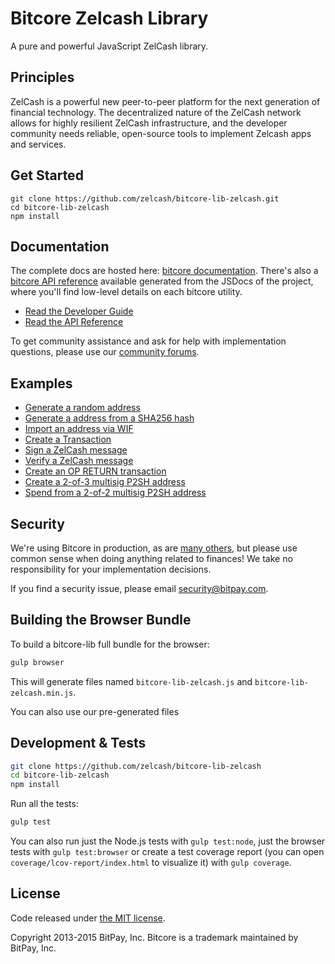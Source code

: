 Bitcore Zelcash Library
=======

A pure and powerful JavaScript ZelCash library.

## Principles

ZelCash is a powerful new peer-to-peer platform for the next generation of financial technology. The decentralized nature of the ZelCash network allows for highly resilient ZelCash infrastructure, and the developer community needs reliable, open-source tools to implement Zelcash apps and services.

## Get Started

```
git clone https://github.com/zelcash/bitcore-lib-zelcash.git
cd bitcore-lib-zelcash
npm install
```


## Documentation

The complete docs are hosted here: [bitcore documentation](http://bitcore.io/guide/). There's also a [bitcore API reference](http://bitcore.io/api/) available generated from the JSDocs of the project, where you'll find low-level details on each bitcore utility.

- [Read the Developer Guide](http://bitcore.io/guide/)
- [Read the API Reference](http://bitcore.io/api/)

To get community assistance and ask for help with implementation questions, please use our [community forums](https://forum.bitcore.io/).

## Examples

* [Generate a random address](https://github.com/zelcash/bitcore-lib-zelcash/blob/master/docs/examples.md#generate-a-random-address)
* [Generate a address from a SHA256 hash](https://github.com/zelcash/bitcore-lib-zelcash/blob/master/docs/examples.md#generate-a-address-from-a-sha256-hash)
* [Import an address via WIF](https://github.com/zelcash/bitcore-lib-zelcash/blob/master/docs/examples.md#import-an-address-via-wif)
* [Create a Transaction](https://github.com/zelcash/bitcore-lib-zelcash/blob/master/docs/examples.md#create-a-transaction)
* [Sign a ZelCash message](https://github.com/zelcash/bitcore-lib-zelcash/blob/master/docs/examples.md#sign-a-bitcoin-message)
* [Verify a ZelCash message](https://github.com/zelcash/bitcore-lib-zelcash/blob/master/docs/examples.md#verify-a-bitcoin-message)
* [Create an OP RETURN transaction](https://github.com/zelcash/bitcore-lib-zelcash/blob/master/docs/examples.md#create-an-op-return-transaction)
* [Create a 2-of-3 multisig P2SH address](https://github.com/zelcash/bitcore-lib-zelcash/blob/master/docs/examples.md#create-a-2-of-3-multisig-p2sh-address)
* [Spend from a 2-of-2 multisig P2SH address](https://github.com/zelcash/bitcore-lib-zelcash/blob/master/docs/examples.md#spend-from-a-2-of-2-multisig-p2sh-address)


## Security

We're using Bitcore in production, as are [many others](http://bitcore.io#projects), but please use common sense when doing anything related to finances! We take no responsibility for your implementation decisions.

If you find a security issue, please email security@bitpay.com.

## Building the Browser Bundle

To build a bitcore-lib full bundle for the browser:

```sh
gulp browser
```

This will generate files named `bitcore-lib-zelcash.js` and `bitcore-lib-zelcash.min.js`.

You can also use our pre-generated files

## Development & Tests

```sh
git clone https://github.com/zelcash/bitcore-lib-zelcash
cd bitcore-lib-zelcash
npm install
```

Run all the tests:

```sh
gulp test
```

You can also run just the Node.js tests with `gulp test:node`, just the browser tests with `gulp test:browser`
or create a test coverage report (you can open `coverage/lcov-report/index.html` to visualize it) with `gulp coverage`.

## License

Code released under [the MIT license](https://github.com/zelcash/bitcore-lib-zelcash/blob/master/LICENSE).

Copyright 2013-2015 BitPay, Inc. Bitcore is a trademark maintained by BitPay, Inc.
